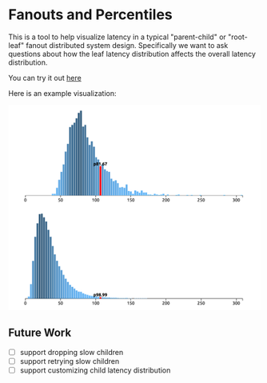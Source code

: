 # Fanouts and Percentiles

This is a tool to help visualize latency in a typical "parent-child" or "root-leaf" fanout distributed system design. Specifically we want to ask questions about how the leaf latency distribution affects the overall latency distribution.

You can try it out [here](https://paulcavallaro.com/standalone/fanouts.html)

Here is an example visualization:

![Example Visualization](https://raw.githubusercontent.com/paulcavallaro/fanouts-and-percentiles/master/example-visualization.png)


## Future Work

- [ ] support dropping slow children
- [ ] support retrying slow children
- [ ] support customizing child latency distribution
